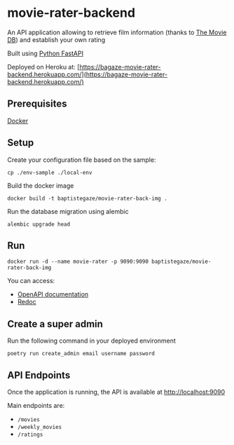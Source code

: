 # movie-rater-backend
An API application allowing to retrieve film information (thanks to [The Movie DB](https://www.themoviedb.org/)) and establish your own rating

Built using [Python FastAPI](https://fastapi.tiangolo.com)

Deployed on Heroku at: [https://bagaze-movie-rater-backend.herokuapp.com/](https://bagaze-movie-rater-backend.herokuapp.com/)

## Prerequisites

[Docker](https://www.docker.com/get-started)

## Setup

Create your configuration file based on the sample:

`cp ./env-sample ./local-env`

Build the docker image

`docker build -t baptistegaze/movie-rater-back-img .`

Run the database migration using alembic

`alembic upgrade head`

## Run

`docker run -d --name movie-rater -p 9090:9090 baptistegaze/movie-rater-back-img`

You can access:
- [OpenAPI documentation](http://localhost:9090/docs)
- [Redoc](http://localhost:9090/redoc)

## Create a super admin

Run the following command in your deployed environment

`poetry run create_admin email username password`

## API Endpoints

Once the application is running, the API is available at [http://localhost:9090](http://localhost:9090)

Main endpoints are:

- `/movies`
- `/weekly_movies`
- `/ratings`